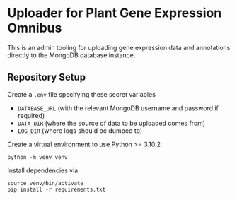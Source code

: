 # Uploader for Plant Gene Expression Omnibus

This is an admin tooling for uploading gene expression data and annotations directly to the MongoDB database instance.

## Repository Setup

Create a `.env` file specifying these secret variables

- `DATABASE_URL` (with the relevant MongoDB username and password if required)
- `DATA_DIR` (where the source of data to be uploaded comes from)
- `LOG_DIR` (where logs should be dumped to)

Create a virtual environment to use Python >= 3.10.2

```
python -m venv venv
```

Install dependencies via

```
source venv/bin/activate
pip install -r requirements.txt
```
